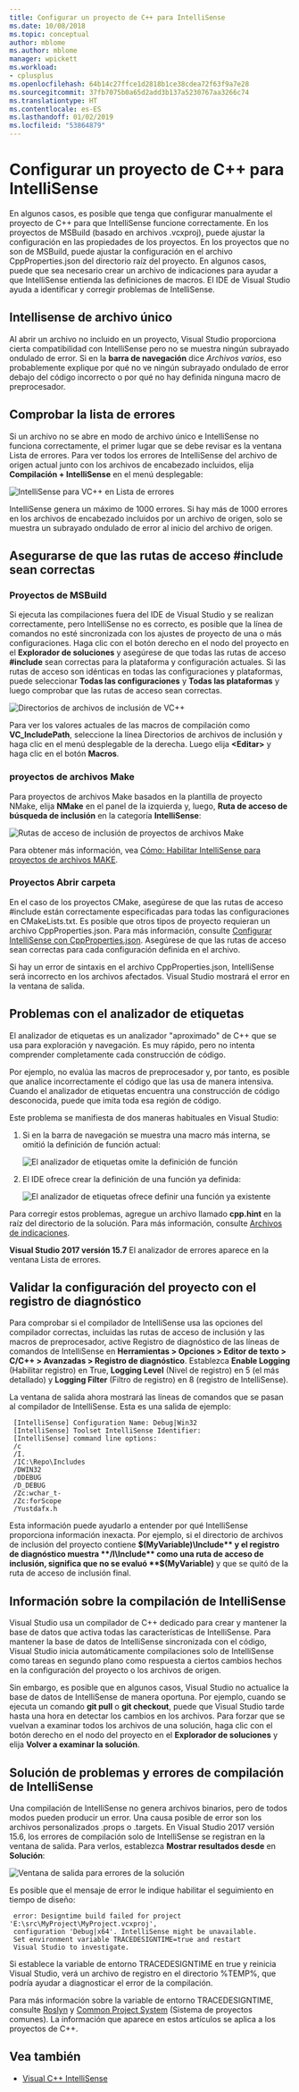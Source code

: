 ```yaml
---
title: Configurar un proyecto de C++ para IntelliSense
ms.date: 10/08/2018
ms.topic: conceptual
author: mblome
ms.author: mblome
manager: wpickett
ms.workload:
- cplusplus
ms.openlocfilehash: 64b14c27ffce1d2818b1ce38cdea72f63f9a7e28
ms.sourcegitcommit: 37fb7075b0a65d2add3b137a5230767aa3266c74
ms.translationtype: HT
ms.contentlocale: es-ES
ms.lasthandoff: 01/02/2019
ms.locfileid: "53864879"
---
```

# <a name="configure-a-c-project-for-intellisense"></a>Configurar un proyecto de C++ para IntelliSense

En algunos casos, es posible que tenga que configurar manualmente el proyecto de C++ para que IntelliSense funcione correctamente. En los proyectos de MSBuild (basado en archivos .vcxproj), puede ajustar la configuración en las propiedades de los proyectos. En los proyectos que no son de MSBuild, puede ajustar la configuración en el archivo CppProperties.json del directorio raíz del proyecto. En algunos casos, puede que sea necesario crear un archivo de indicaciones para ayudar a que IntelliSense entienda las definiciones de macros. El IDE de Visual Studio ayuda a identificar y corregir problemas de IntelliSense.



## <a name="single-file-intellisense"></a>Intellisense de archivo único

Al abrir un archivo no incluido en un proyecto, Visual Studio proporciona cierta compatibilidad con IntelliSense pero no se muestra ningún subrayado ondulado de error. Si en la **barra de navegación** dice *Archivos varios*, eso probablemente explique por qué no ve ningún subrayado ondulado de error debajo del código incorrecto o por qué no hay definida ninguna macro de preprocesador.

## <a name="check-the-error-list"></a>Comprobar la lista de errores

Si un archivo no se abre en modo de archivo único e IntelliSense no funciona correctamente, el primer lugar que se debe revisar es la ventana Lista de errores. Para ver todos los errores de IntelliSense del archivo de origen actual junto con los archivos de encabezado incluidos, elija **Compilación + IntelliSense** en el menú desplegable:

![IntelliSense para VC++ en Lista de errores](media/vcpp-intellisense-error-list.png)

IntelliSense genera un máximo de 1000 errores. Si hay más de 1000 errores en los archivos de encabezado incluidos por un archivo de origen, solo se muestra un subrayado ondulado de error al inicio del archivo de origen.

## <a name="ensure-include-paths-are-correct"></a>Asegurarse de que las rutas de acceso #include sean correctas

### <a name="msbuild-projects"></a>Proyectos de MSBuild

Si ejecuta las compilaciones fuera del IDE de Visual Studio y se realizan correctamente, pero IntelliSense no es correcto, es posible que la línea de comandos no esté sincronizada con los ajustes de proyecto de una o más configuraciones. Haga clic con el botón derecho en el nodo del proyecto en el **Explorador de soluciones** y asegúrese de que todas las rutas de acceso **#include** sean correctas para la plataforma y configuración actuales. Si las rutas de acceso son idénticas en todas las configuraciones y plataformas, puede seleccionar **Todas las configuraciones** y **Todas las plataformas** y luego comprobar que las rutas de acceso sean correctas.

![Directorios de archivos de inclusión de VC++](media/vcpp-intellisense-include-paths.png)

 Para ver los valores actuales de las macros de compilación como **VC_IncludePath**, seleccione la línea Directorios de archivos de inclusión y haga clic en el menú desplegable de la derecha. Luego elija **\<Editar>** y haga clic en el botón **Macros**.

### <a name="makefile-projects"></a>proyectos de archivos Make

Para proyectos de archivos Make basados en la plantilla de proyecto NMake, elija **NMake** en el panel de la izquierda y, luego, **Ruta de acceso de búsqueda de inclusión** en la categoría **IntelliSense**:

![Rutas de acceso de inclusión de proyectos de archivos Make](media/vcpp-intellisense-makefile-include-paths.png)

Para obtener más información, vea [Cómo: Habilitar IntelliSense para proyectos de archivos MAKE](/cpp/ide/how-to-enable-intellisense-for-makefile-projects).

### <a name="open-folder-projects"></a>Proyectos Abrir carpeta

En el caso de los proyectos CMake, asegúrese de que las rutas de acceso #include están correctamente especificadas para todas las configuraciones en CMakeLists.txt. Es posible que otros tipos de proyecto requieran un archivo CppProperties.json. Para más información, consulte [Configurar IntelliSense con CppProperties.json](/cpp/ide/non-msbuild-projects#cppproperties). Asegúrese de que las rutas de acceso sean correctas para cada configuración definida en el archivo.

Si hay un error de sintaxis en el archivo CppProperties.json, IntelliSense será incorrecto en los archivos afectados. Visual Studio mostrará el error en la ventana de salida.

## <a name="tag-parser-issues"></a>Problemas con el analizador de etiquetas

El analizador de etiquetas es un analizador "aproximado" de C++ que se usa para exploración y navegación. Es muy rápido, pero no intenta comprender completamente cada construcción de código.

Por ejemplo, no evalúa las macros de preprocesador y, por tanto, es posible que analice incorrectamente el código que las usa de manera intensiva. Cuando el analizador de etiquetas encuentra una construcción de código desconocida, puede que imita toda esa región de código.

Este problema se manifiesta de dos maneras habituales en Visual Studio:

1. Si en la barra de navegación se muestra una macro más interna, se omitió la definición de función actual:

   ![El analizador de etiquetas omite la definición de función](media/vcpp-intellisense-tag-parser-macro.png)

1. El IDE ofrece crear la definición de una función ya definida:

   ![El analizador de etiquetas ofrece definir una función ya existente](media/vcpp-intellisense-tag-parser-function.png)

Para corregir estos problemas, agregue un archivo llamado **cpp.hint** en la raíz del directorio de la solución. Para más información, consulte [Archivos de indicaciones](/cpp/ide/hint-files).

**Visual Studio 2017 versión 15.7** El analizador de errores aparece en la ventana Lista de errores.

## <a name="validate-project-settings-with-diagnostic-logging"></a>Validar la configuración del proyecto con el registro de diagnóstico

Para comprobar si el compilador de IntelliSense usa las opciones del compilador correctas, incluidas las rutas de acceso de inclusión y las macros de preprocesador, active Registro de diagnóstico de las líneas de comandos de IntelliSense en **Herramientas > Opciones > Editor de texto > C/C++ > Avanzadas > Registro de diagnóstico**. Establezca **Enable Logging** (Habilitar registro) en True, **Logging Level** (Nivel de registro) en 5 (el más detallado) y **Logging Filter** (Filtro de registro) en 8 (registro de IntelliSense).

La ventana de salida ahora mostrará las líneas de comandos que se pasan al compilador de IntelliSense. Esta es una salida de ejemplo:

```output
 [IntelliSense] Configuration Name: Debug|Win32
 [IntelliSense] Toolset IntelliSense Identifier:
 [IntelliSense] command line options:
 /c
 /I.
 /IC:\Repo\Includes
 /DWIN32
 /DDEBUG
 /D_DEBUG
 /Zc:wchar_t-
 /Zc:forScope
 /Yustdafx.h
```

Esta información puede ayudarlo a entender por qué IntelliSense proporciona información inexacta. Por ejemplo, si el directorio de archivos de inclusión del proyecto contiene **$(MyVariable)\Include** y el registro de diagnóstico muestra **/I\Include** como una ruta de acceso de inclusión, significa que no se evaluó **$(MyVariable)** y que se quitó de la ruta de acceso de inclusión final.

## <a name="about-the-intellisense-build"></a>Información sobre la compilación de IntelliSense

Visual Studio usa un compilador de C++ dedicado para crear y mantener la base de datos que activa todas las características de IntelliSense. Para mantener la base de datos de IntelliSense sincronizada con el código, Visual Studio inicia automáticamente compilaciones solo de IntelliSense como tareas en segundo plano como respuesta a ciertos cambios hechos en la configuración del proyecto o los archivos de origen.

Sin embargo, es posible que en algunos casos, Visual Studio no actualice la base de datos de IntelliSense de manera oportuna. Por ejemplo, cuando se ejecuta un comando **git pull** o **git checkout**, puede que Visual Studio tarde hasta una hora en detectar los cambios en los archivos. Para forzar que se vuelvan a examinar todos los archivos de una solución, haga clic con el botón derecho en el nodo del proyecto en el **Explorador de soluciones** y elija **Volver a examinar la solución**.

## <a name="troubleshooting-intellisense-build-failures"></a>Solución de problemas y errores de compilación de IntelliSense

Una compilación de IntelliSense no genera archivos binarios, pero de todos modos pueden producir un error. Una causa posible de error son los archivos personalizados .props o .targets. En Visual Studio 2017 versión 15.6, los errores de compilación solo de IntelliSense se registran en la ventana de salida. Para verlos, establezca **Mostrar resultados desde** en **Solución**:

![Ventana de salida para errores de la solución](media/vcpp-intellisense-output-window.png)

Es posible que el mensaje de error le indique habilitar el seguimiento en tiempo de diseño:

```output
 error: Designtime build failed for project 'E:\src\MyProject\MyProject.vcxproj',
 configuration 'Debug|x64'. IntelliSense might be unavailable.
 Set environment variable TRACEDESIGNTIME=true and restart
 Visual Studio to investigate.
```

Si establece la variable de entorno TRACEDESIGNTIME en true y reinicia Visual Studio, verá un archivo de registro en el directorio %TEMP%, que podría ayudar a diagnosticar el error de la compilación.

Para más información sobre la variable de entorno TRACEDESIGNTIME, consulte [Roslyn](https://github.com/dotnet/roslyn/wiki/Diagnosing-Project-System-Build-Errors) y [Common Project System](https://github.com/dotnet/project-system/blob/master/docs/design-time-builds.md) (Sistema de proyectos comunes). La información que aparece en estos artículos se aplica a los proyectos de C++.

## <a name="see-also"></a>Vea también

- [Visual C++ IntelliSense](visual-cpp-intellisense.md)
